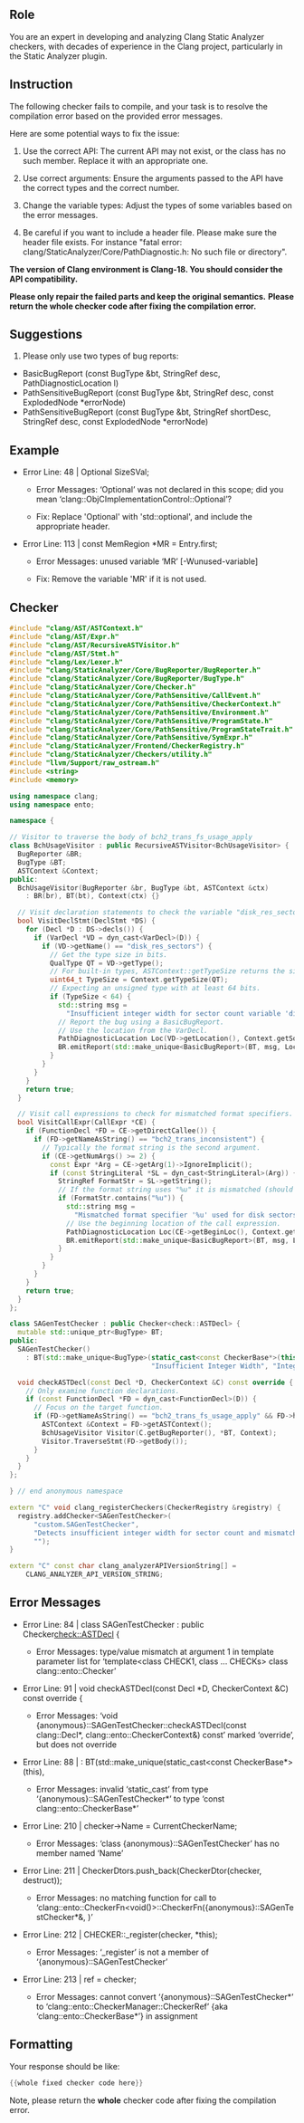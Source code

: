 ## Role

You are an expert in developing and analyzing Clang Static Analyzer checkers, with decades of experience in the Clang project, particularly in the Static Analyzer plugin.

## Instruction

The following checker fails to compile, and your task is to resolve the compilation error based on the provided error messages.

Here are some potential ways to fix the issue:

1. Use the correct API: The current API may not exist, or the class has no such member. Replace it with an appropriate one.

2. Use correct arguments: Ensure the arguments passed to the API have the correct types and the correct number.

3. Change the variable types: Adjust the types of some variables based on the error messages.

4. Be careful if you want to include a header file. Please make sure the header file exists. For instance "fatal error: clang/StaticAnalyzer/Core/PathDiagnostic.h: No such file or directory".

**The version of Clang environment is Clang-18. You should consider the API compatibility.**

**Please only repair the failed parts and keep the original semantics.**
**Please return the whole checker code after fixing the compilation error.**

## Suggestions

1. Please only use two types of bug reports:
  - BasicBugReport (const BugType &bt, StringRef desc, PathDiagnosticLocation l)
  - PathSensitiveBugReport (const BugType &bt, StringRef desc, const ExplodedNode *errorNode)
  - PathSensitiveBugReport (const BugType &bt, StringRef shortDesc, StringRef desc, const ExplodedNode *errorNode)

## Example

- Error Line: 48 |   Optional<DefinedOrUnknownSVal> SizeSVal; 

  - Error Messages: ‘Optional’ was not declared in this scope; did you mean ‘clang::ObjCImplementationControl::Optional’? 

  - Fix: Replace 'Optional<DefinedOrUnknownSVal>' with 'std::optional<DefinedOrUnknownSVal>', and include the appropriate header. 

- Error Line: 113 |     const MemRegion *MR = Entry.first;

    - Error Messages: unused variable ‘MR’ [-Wunused-variable]

    - Fix: Remove the variable 'MR' if it is not used.

## Checker

```cpp
#include "clang/AST/ASTContext.h"
#include "clang/AST/Expr.h"
#include "clang/AST/RecursiveASTVisitor.h"
#include "clang/AST/Stmt.h"
#include "clang/Lex/Lexer.h"
#include "clang/StaticAnalyzer/Core/BugReporter/BugReporter.h"
#include "clang/StaticAnalyzer/Core/BugReporter/BugType.h"
#include "clang/StaticAnalyzer/Core/Checker.h"
#include "clang/StaticAnalyzer/Core/PathSensitive/CallEvent.h"
#include "clang/StaticAnalyzer/Core/PathSensitive/CheckerContext.h"
#include "clang/StaticAnalyzer/Core/PathSensitive/Environment.h"
#include "clang/StaticAnalyzer/Core/PathSensitive/ProgramState.h"
#include "clang/StaticAnalyzer/Core/PathSensitive/ProgramStateTrait.h"
#include "clang/StaticAnalyzer/Core/PathSensitive/SymExpr.h"
#include "clang/StaticAnalyzer/Frontend/CheckerRegistry.h"
#include "clang/StaticAnalyzer/Checkers/utility.h"
#include "llvm/Support/raw_ostream.h"
#include <string>
#include <memory>

using namespace clang;
using namespace ento;

namespace {

// Visitor to traverse the body of bch2_trans_fs_usage_apply
class BchUsageVisitor : public RecursiveASTVisitor<BchUsageVisitor> {
  BugReporter &BR;
  BugType &BT;
  ASTContext &Context;
public:
  BchUsageVisitor(BugReporter &br, BugType &bt, ASTContext &ctx)
    : BR(br), BT(bt), Context(ctx) {}

  // Visit declaration statements to check the variable "disk_res_sectors"
  bool VisitDeclStmt(DeclStmt *DS) {
    for (Decl *D : DS->decls()) {
      if (VarDecl *VD = dyn_cast<VarDecl>(D)) {
        if (VD->getName() == "disk_res_sectors") {
          // Get the type size in bits.
          QualType QT = VD->getType();
          // For built-in types, ASTContext::getTypeSize returns the size in bits.
          uint64_t TypeSize = Context.getTypeSize(QT);
          // Expecting an unsigned type with at least 64 bits.
          if (TypeSize < 64) {
            std::string msg =
              "Insufficient integer width for sector count variable 'disk_res_sectors'";
            // Report the bug using a BasicBugReport.
            // Use the location from the VarDecl.
            PathDiagnosticLocation Loc(VD->getLocation(), Context.getSourceManager());
            BR.emitReport(std::make_unique<BasicBugReport>(BT, msg, Loc));
          }
        }
      }
    }
    return true;
  }

  // Visit call expressions to check for mismatched format specifiers.
  bool VisitCallExpr(CallExpr *CE) {
    if (FunctionDecl *FD = CE->getDirectCallee()) {
      if (FD->getNameAsString() == "bch2_trans_inconsistent") {
        // Typically the format string is the second argument.
        if (CE->getNumArgs() >= 2) {
          const Expr *Arg = CE->getArg(1)->IgnoreImplicit();
          if (const StringLiteral *SL = dyn_cast<StringLiteral>(Arg)) {
            StringRef FormatStr = SL->getString();
            // If the format string uses "%u" it is mismatched (should be %llu).
            if (FormatStr.contains("%u")) {
              std::string msg =
                "Mismatched format specifier '%u' used for disk sectors; expected '%llu'";
              // Use the beginning location of the call expression.
              PathDiagnosticLocation Loc(CE->getBeginLoc(), Context.getSourceManager());
              BR.emitReport(std::make_unique<BasicBugReport>(BT, msg, Loc));
            }
          }
        }
      }
    }
    return true;
  }
};

class SAGenTestChecker : public Checker<check::ASTDecl> {
  mutable std::unique_ptr<BugType> BT;
public:
  SAGenTestChecker()
    : BT(std::make_unique<BugType>(static_cast<const CheckerBase*>(this),
                                   "Insufficient Integer Width", "Integer Overflow")) {}

  void checkASTDecl(const Decl *D, CheckerContext &C) const override {
    // Only examine function declarations.
    if (const FunctionDecl *FD = dyn_cast<FunctionDecl>(D)) {
      // Focus on the target function.
      if (FD->getNameAsString() == "bch2_trans_fs_usage_apply" && FD->hasBody()) {
        ASTContext &Context = FD->getASTContext();
        BchUsageVisitor Visitor(C.getBugReporter(), *BT, Context);
        Visitor.TraverseStmt(FD->getBody());
      }
    }
  }
};

} // end anonymous namespace

extern "C" void clang_registerCheckers(CheckerRegistry &registry) {
  registry.addChecker<SAGenTestChecker>(
      "custom.SAGenTestChecker",
      "Detects insufficient integer width for sector count and mismatched format specifiers",
      "");
}

extern "C" const char clang_analyzerAPIVersionString[] =
    CLANG_ANALYZER_API_VERSION_STRING;

```

## Error Messages 

- Error Line: 84 | class SAGenTestChecker : public Checker<check::ASTDecl> {

	- Error Messages: type/value mismatch at argument 1 in template parameter list for ‘template<class CHECK1, class ... CHECKs> class clang::ento::Checker’

- Error Line: 91 |   void checkASTDecl(const Decl *D, CheckerContext &C) const override {

	- Error Messages: ‘void {anonymous}::SAGenTestChecker::checkASTDecl(const clang::Decl*, clang::ento::CheckerContext&) const’ marked ‘override’, but does not override

- Error Line: 88 |     : BT(std::make_unique<BugType>(static_cast<const CheckerBase*>(this),

	- Error Messages: invalid ‘static_cast’ from type ‘{anonymous}::SAGenTestChecker*’ to type ‘const clang::ento::CheckerBase*’

- Error Line: 210 |     checker->Name = CurrentCheckerName;

	- Error Messages: ‘class {anonymous}::SAGenTestChecker’ has no member named ‘Name’

- Error Line: 211 |     CheckerDtors.push_back(CheckerDtor(checker, destruct<CHECKER>));

	- Error Messages: no matching function for call to ‘clang::ento::CheckerFn<void()>::CheckerFn({anonymous}::SAGenTestChecker*&, <unresolved overloaded function type>)’

- Error Line: 212 |     CHECKER::_register(checker, *this);

	- Error Messages: ‘_register’ is not a member of ‘{anonymous}::SAGenTestChecker’

- Error Line: 213 |     ref = checker;

	- Error Messages: cannot convert ‘{anonymous}::SAGenTestChecker*’ to ‘clang::ento::CheckerManager::CheckerRef’ {aka ‘clang::ento::CheckerBase*’} in assignment



## Formatting 

Your response should be like: 

```cpp
{{whole fixed checker code here}}
```

Note, please return the **whole** checker code after fixing the compilation error.